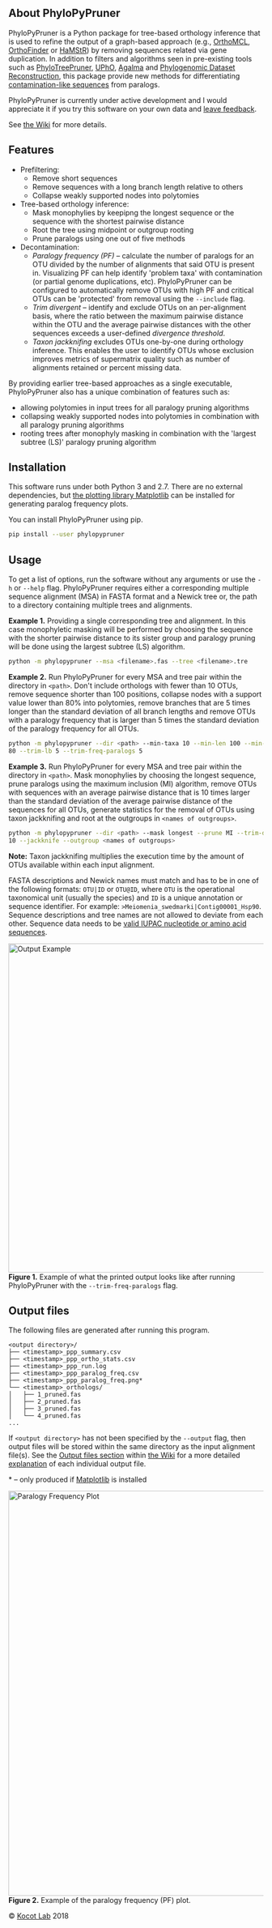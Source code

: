 About PhyloPyPruner
-------------------

PhyloPyPruner is a Python package for tree-based orthology inference that is
used to refine the output of a graph-based approach (e.g.,
[OrthoMCL](https://www.ncbi.nlm.nih.gov/pubmed/12952885),
[OrthoFinder](https://www.ncbi.nlm.nih.gov/pubmed/26243257) or
[HaMStR](https://www.ncbi.nlm.nih.gov/pubmed/19586527)) by removing sequences
related via gene duplication. In addition to filters and algorithms seen in
pre-existing tools such as
[PhyloTreePruner](https://www.ncbi.nlm.nih.gov/pmc/articles/PMC3825643/),
[UPhO](https://academic.oup.com/mbe/article/33/8/2117/2578877),
[Agalma](https://www.ncbi.nlm.nih.gov/pmc/articles/PMC3840672/) and
[Phylogenomic Dataset
Reconstruction](https://www.ncbi.nlm.nih.gov/pubmed/25158799), this package
provide new methods for differentiating [contamination-like
sequences](https://gitlab.com/fethalen/phylopypruner/wikis/About-PhyloPyPruner#contamination-like-issues-)
from paralogs.

PhyloPyPruner is currently under active development and I would appreciate it
if you try this software on your own data and [leave
feedback](mailto:felix.thalen.1430@student.lu.se).

See [the Wiki](https://gitlab.com/fethalen/phylopypruner/wikis) for more
details.

## Features

* Prefiltering:
  * Remove short sequences
  * Remove sequences with a long branch length relative to others
  * Collapse weakly supported nodes into polytomies
* Tree-based orthology inference:
  * Mask monophylies by keepipng the longest sequence or the sequence with the shortest pairwise distance
  * Root the tree using midpoint or outgroup rooting
  * Prune paralogs using one out of five methods
* Decontamination:
  * _Paralogy frequency (PF)_ – calculate the number of paralogs for an OTU divided
      by the number of alignments that said OTU is present in. Visualizing PF
      can help identify 'problem taxa' with contamination (or partial genome
      duplications, etc). PhyloPyPruner can be configured to automatically
      remove OTUs with high PF and critical OTUs can be 'protected' from
      removal using the `--include` flag.
  * _Trim divergent_ – identify and exclude OTUs on an per-alignment basis,
      where the ratio between the maximum pairwise distance within the OTU and
      the average pairwise distances with the other sequences exceeds a
      user-defined _divergence threshold_.
  * _Taxon jackknifing_ excludes OTUs one-by-one during orthology inference. This
      enables the user to identify OTUs whose exclusion improves metrics of
      supermatrix quality such as number of alignments retained or percent
      missing data.

By providing earlier tree-based approaches as a single executable,
PhyloPyPruner also has a unique combination of features such as:

* allowing polytomies in input trees for all paralogy pruning algorithms
* collapsing weakly supported nodes into polytomies in combination with all
    paralogy pruning algorithms
* rooting trees after monophyly masking in combination with the 'largest subtree
    (LS)' paralogy pruning algorithm

## Installation

This software runs under both Python 3 and 2.7. There are no external
dependencies, but [the plotting library Matplotlib](https://matplotlib.org/)
can be installed for generating paralog frequency plots.

You can install PhyloPyPruner using pip.

```bash
pip install --user phylopypruner
```

## Usage

To get a list of options, run the software without any arguments or use the
`-h` or `--help` flag. PhyloPyPruner requires either a corresponding multiple
sequence alignment (MSA) in FASTA format and a Newick tree or, the path to a
directory containing multiple trees and alignments.

**Example 1.** Providing a single corresponding tree and alignment. In this
case monophyletic masking will be performed by choosing the sequence with the
shorter pairwise distance to its sister group and paralogy pruning will be done
using the largest subtree (LS) algorithm.

```bash
python -m phylopypruner --msa <filename>.fas --tree <filename>.tre
```

**Example 2.** Run PhyloPyPruner for every MSA and tree pair within the
directory in `<path>`. Don't include orthologs with fewer than 10 OTUs, remove
sequence shorter than 100 positions, collapse nodes with a support value lower
than 80% into polytomies, remove branches that are 5 times longer than the
standard deviation of all branch lengths and remove OTUs with a paralogy
frequency that is larger than 5 times the standard deviation of the paralogy
frequency for all OTUs.

```bash
python -m phylopypruner --dir <path> --min-taxa 10 --min-len 100 --min-support
80 --trim-lb 5 --trim-freq-paralogs 5
```

**Example 3.** Run PhyloPyPruner for every MSA and tree pair within the
directory in `<path>`. Mask monophylies by choosing the longest sequence, prune
paralogs using the maximum inclusion (MI) algorithm, remove OTUs with sequences
with an average pairwise distance that is 10 times larger than the standard
deviation of the average pairwise distance of the sequences for all OTUs,
generate statistics for the removal of OTUs using taxon jackknifing and root at
the outgroups in `<names of outgroups>`.

```bash
python -m phylopypruner --dir <path> --mask longest --prune MI --trim-divergent
10 --jackknife --outgroup <names of outgroups>
```

>>>
**Note:** Taxon jackknifing multiplies the execution time by the amount of OTUs
available within each input alignment.
>>>

FASTA descriptions and Newick names must match and has to be in one of the
following formats: `OTU|ID` or `OTU@ID`, where `OTU` is the operational
taxonomical unit (usually the species) and `ID` is a unique annotation or
sequence identifier. For example: `>Meiomenia_swedmarki|Contig00001_Hsp90`.
Sequence descriptions and tree names are not allowed to deviate from each
other. Sequence data needs to be [valid IUPAC nucleotide or amino acid
sequences](https://www.bioinformatics.org/sms/iupac.html).

<img src="doc/images/output_example.png" alt="Output Example"
width="650"/>\
**Figure 1.** Example of what the printed output looks like after running
PhyloPyPruner with the `--trim-freq-paralogs` flag.

## Output files

The following files are generated after running this program.

```
<output directory>/
├── <timestamp>_ppp_summary.csv
├── <timestamp>_ppp_ortho_stats.csv
├── <timestamp>_ppp_run.log
├── <timestamp>_ppp_paralog_freq.csv
├── <timestamp>_ppp_paralog_freq.png*
└── <timestamp>_orthologs/
│   ├── 1_pruned.fas
│   ├── 2_pruned.fas
│   ├── 3_pruned.fas
│   └── 4_pruned.fas
...
```

If `<output directory>` has not been specified by the `--output` flag, then
output files will be stored within the same directory as the input alignment
file(s). See the [Output files
section](https://gitlab.com/fethalen/phylopypruner/wikis/Output-Files) within
[the Wiki](https://gitlab.com/fethalen/phylopypruner/wikis/home) for a more
detailed
[explanation](https://gitlab.com/fethalen/phylopypruner/wikis/Output-Files#explanation)
of each individual output file.

\* – only produced if [Matplotlib](https://matplotlib.org/) is installed

<img src="doc/images/paralog_freq.png" alt="Paralogy Frequency Plot" width="800"/>\
**Figure 2.** Example of the paralogy frequency (PF) plot.

© [Kocot Lab](https://www.kocotlab.com/) 2018
